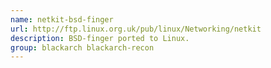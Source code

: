 ```yaml
---
name: netkit-bsd-finger
url: http://ftp.linux.org.uk/pub/linux/Networking/netkit
description: BSD-finger ported to Linux.
group: blackarch blackarch-recon
---
```

